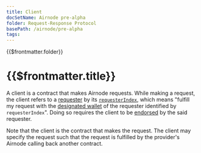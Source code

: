 ```yaml
---
title: Client
docSetName: Airnode pre-alpha
folder: Request-Response Protocol
basePath: /airnode/pre-alpha
tags:
---
```


<TitleSpan>{{$frontmatter.folder}}</TitleSpan>

# {{$frontmatter.title}}
<VersionWarning/>
<TocHeader />
<TOC class="table-of-contents" :include-level="[2,3]" />

A client is a contract that makes Airnode requests.
While making a request, the client refers to a [requester](requester.md) by its [`requesterIndex`](requester.md#requesterindex), which means "fulfill my request with the [designated wallet](designated-wallet.md) of the requester identified by `requesterIndex`".
Doing so requires the client to be [endorsed](endorsement.md) by the said requester.

Note that the client is the contract that makes the request.
The client may specify the request such that the request is fulfilled by the provider's Airnode calling back another contract.
